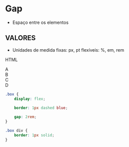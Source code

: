 # Gap
- Espaço entre os elementos

## VALORES
- Unidades de medida
fixas: px, pt
flexíveis: %, em, rem

HTML
<div class= "box">
    <div>A</div>
    <div>B</div>
    <div>C</div>
    <div>D</div>
</div>

```css
.box {
    display: flex;
    
    border: 1px dashed blue;

    gap: 2rem;
}

.box div {
    border: 1px solid;
}

```